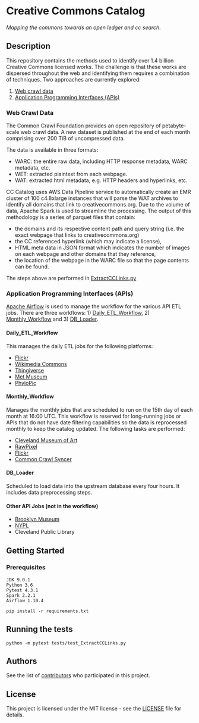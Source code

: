 # Creative Commons Catalog
*Mapping the commons towards an open ledger and cc search.*

## Description
This repository contains the methods used to identify over 1.4 billion Creative Commons licensed works. The challenge is that these works are dispersed throughout the web and identifying them requires a combination of techniques. Two approaches are currently explored:
1. [Web crawl data](#web-crawl-data)
2. [Application Programming Interfaces (APIs)](#application-programming-interfaces-apis)

### Web Crawl Data
The Common Crawl Foundation provides an open repository of petabyte-scale web crawl data. A new dataset is published at the end of each month comprising over 200 TiB of uncompressed data. 

The data is available in three formats:
- WARC: the entire raw data, including HTTP response metadata, WARC metadata, etc.
- WET: extracted plaintext from each webpage.
- WAT: extracted html metadata, e.g. HTTP headers and hyperlinks, etc.

CC Catalog uses AWS Data Pipeline service to automatically create an EMR cluster of 100 c4.8xlarge instances that will parse the WAT archives to identify all domains that link to creativecommons.org. Due to the volume of data, Apache Spark is used to streamline the processing. The output of this methodology is a series of parquet files that contain:
- the domains and its respective content path and query string (i.e. the exact webpage that links to creativecommons.org)
- the CC referenced hyperlink (which may indicate a license), 
- HTML meta data in JSON format which indicates the number of images on each webpage and other domains that they reference, 
- the location of the webpage in the WARC file so that the page contents can be found.

The steps above are performed in [ExtractCCLinks.py](https://github.com/creativecommons/cccatalog/blob/master/src/ExtractCCLinks.py)

### Application Programming Interfaces (APIs)
[Apache Airflow](https://airflow.apache.org/) is used to manage the workflow for the various API ETL jobs. There are three workflows: 1) [Daily_ETL_Workflow](https://github.com/creativecommons/cccatalog/blob/master/src/airflow_dag/dailyWorkflow.py), 2) [Monthly_Workflow](https://github.com/creativecommons/cccatalog/blob/master/src/airflow_dag/monthlyWorkflow.py) and 3) [DB_Loader](https://github.com/creativecommons/cccatalog/blob/master/src/airflow_dag/loaderWorkflow.py).

#### Daily_ETL_Workflow
This manages the daily ETL jobs for the following platforms:
- [Flickr](https://github.com/creativecommons/cccatalog/blob/master/src/providers/api/Flickr.py)
- [Wikimedia Commons](https://github.com/creativecommons/cccatalog/blob/master/src/providers/api/WikimediaCommons.py)
- [Thingiverse](https://github.com/creativecommons/cccatalog/blob/master/src/providers/api/Thingiverse.py)
- [Met Museum](https://github.com/creativecommons/cccatalog/blob/master/src/providers/api/MetMuseum.py)
- [PhyloPic](https://github.com/creativecommons/cccatalog/blob/master/src/providers/api/PhyloPic.py)

#### Monthly_Workflow
Manages the monthly jobs that are scheduled to run on the 15th day of each month at 16:00 UTC. This workflow is reserved for long-running jobs or APIs that do not have date filtering capabilities so the data is reprocessed monthly to keep the catalog updated. The following tasks are performed:
- [Cleveland Museum of Art](https://github.com/creativecommons/cccatalog/blob/master/src/providers/api/ClevelandMuseum.py)
- [RawPixel](https://github.com/creativecommons/cccatalog/blob/master/src/providers/api/RawPixel.py)
- [Flickr](https://github.com/creativecommons/cccatalog/blob/master/src/providers/api/Flickr.py)
- [Common Crawl Syncer](https://github.com/creativecommons/cccatalog/blob/master/src/airflow_dag/commoncrawl_s3_syncer/SyncImageProviders.py)

#### DB_Loader
Scheduled to load data into the upstream database every four hours. It includes data preprocessing steps.

#### Other API Jobs (not in the workflow)
- [Brooklyn Museum](https://github.com/creativecommons/cccatalog/blob/master/src/providers/api/BrooklynMuseum.py)
- [NYPL](https://github.com/creativecommons/cccatalog/blob/master/src/providers/api/NYPL.py)
- Cleveland Public Library 

## Getting Started

### Prerequisites
```
JDK 9.0.1
Python 3.6
Pytest 4.3.1
Spark 2.2.1
Airflow 1.10.4

pip install -r requirements.txt
```

## Running the tests
```
python -m pytest tests/test_ExtractCCLinks.py
```

## Authors
See the list of [contributors](https://github.com/creativecommons/cccatalog/contributors) who participated in this project.

## License
This project is licensed under the MIT license - see the [LICENSE](LICENSE) file for details.
